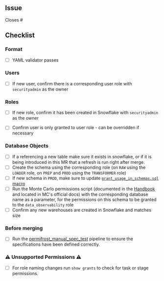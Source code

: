 ## Issue
<!---
Link the Issue this MR closes
--->
Closes #

## Checklist

### Format

- [ ] YAML validator passes

### Users

- [ ] If new user, confirm there is a corresponding user role with `securityadmin` as the owner

### Roles

- [ ] If new role, confirm it has been created in Snowflake with `securityadmin` as the owner
- [ ] Confirm user is only granted to user role - can be overridden if necessary


### Database Objects

- [ ] If a referencing a new table make sure it exists in snowflake, or if it is being introduced in this MR that a refresh is run right after merge.
- [ ] Create the schema using the corresponding role (on `RAW` using the `LOADER` role, on `PREP` and `PROD` using the `TRANSFORMER` role)
- [ ] If new schema in `PROD`, make sure to update [`grant_usage_in_schemas.sql` macro](https://gitlab.com/gitlab-data/analytics/-/blob/master/transform/snowflake-dbt/macros/warehouse/grant_usage_to_schemas.sql)
- [ ] Run the Monte Carlo permissions script (documented in the [Handbook](https://about.gitlab.com/handbook/business-technology/data-team/platform/monte-carlo/#note-on-dwh-permissions) and located in MC's official docs) with the corresponding database name as a parameter, for the permissions on this schema to be granted to the `data_observability` role
- [ ] Confirm any new warehouses are created in Snowflake and matches size

### Before merging 

- [ ] Run the [permifrost_manual_spec_test](https://about.gitlab.com/handbook/business-technology/data-team/platform/ci-jobs/#permifrost_manual_spec_test) pipeline to ensure the specifications have been defined correctly.

### ⚠ Unsupported Permissions ⚠

- [ ] For role naming changes run `show grants` to check for task or stage permissions.
